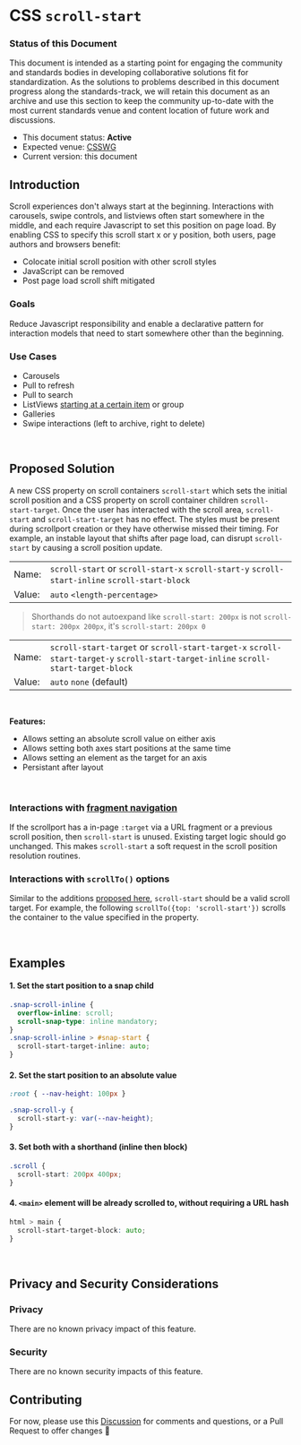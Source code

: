 # CSS `scroll-start`

### Status of this Document
This document is intended as a starting point for engaging the community and standards bodies in developing collaborative solutions fit for standardization. As the solutions to
problems described in this document progress along the standards-track, we will retain this document as an archive and use this section to keep the community up-to-date with the
most current standards venue and content location of future work and discussions.
* This document status: **Active**
* Expected venue: [CSSWG](https://drafts.csswg.org/)
* Current version: this document

## Introduction

Scroll experiences don't always start at the beginning. Interactions with carousels, swipe controls, and listviews often start somewhere in the middle, and each require Javascript to set this position on page load. By enabling CSS to specify this scroll start x or y position, both users, page authors and browsers benefit:
- Colocate initial scroll position with other scroll styles
- JavaScript can be removed
- Post page load scroll shift mitigated

### Goals
Reduce Javascript responsibility and enable a declarative pattern for interaction models that need to start somewhere other than the beginning.

### Use Cases
- Carousels
- Pull to refresh
- Pull to search
- ListViews [starting at a certain item](https://codepen.io/FelipePS/pen/mdqbqaE) or group
- Galleries
- Swipe interactions (left to archive, right to delete)

<br>

## Proposed Solution
A new CSS property on scroll containers `scroll-start` which sets the initial scroll position and a CSS property on scroll container children `scroll-start-target`. Once the user has interacted with the scroll area, `scroll-start` and `scroll-start-target` has no effect. The styles must be present during scrollport creation or they have otherwise missed their timing. For example, an instable layout that shifts after page load, can disrupt `scroll-start` by causing a scroll position update. 

|   |   |
|:----------|:-------------| 
| Name: | `scroll-start` or `scroll-start-x` `scroll-start-y` `scroll-start-inline` `scroll-start-block` |  
| Value: | `auto` `<length-percentage>` |  

> Shorthands do not autoexpand like `scroll-start: 200px` is not `scroll-start: 200px 200px`, it's `scroll-start: 200px 0`

|   |   |
|:----------|:-------------| 
| Name: | `scroll-start-target` or `scroll-start-target-x` `scroll-start-target-y` `scroll-start-target-inline` `scroll-start-target-block` |  
| Value: | `auto` `none` (default) |  

<br>

**Features:**
- Allows setting an absolute scroll value on either axis
- Allows setting both axes start positions at the same time
- Allows setting an element as the target for an axis
- Persistant after layout

<br>

### Interactions with [fragment navigation](https://html.spec.whatwg.org/multipage/browsing-the-web.html#scroll-to-fragid)
If the scrollport has a in-page `:target` via a URL fragment or a previous scroll position, then `scroll-start` is unused. Existing target logic should go unchanged. This makes `scroll-start` a soft request in the scroll position resolution routines. 

### Interactions with `scrollTo()` options
Similar to the additions [proposed here](https://github.com/argyleink/ScrollSnapExplainers/tree/main/js-scrollToOptions_Snap-Additions), `scroll-start` should be a valid scroll target. For example, the following `scrollTo({top: 'scroll-start'})` scrolls the container to the value specified in the property.

<br>

## Examples
#### 1. Set the start position to a snap child
```css
.snap-scroll-inline {
  overflow-inline: scroll;
  scroll-snap-type: inline mandatory;
}
.snap-scroll-inline > #snap-start {
  scroll-start-target-inline: auto;
}
```

#### 2. Set the start position to an absolute value
```css
:root { --nav-height: 100px }

.snap-scroll-y {
  scroll-start-y: var(--nav-height);
}
```

#### 3. Set both with a shorthand (inline then block)
```css
.scroll {
  scroll-start: 200px 400px;
}
```

#### 4. `<main>` element will be already scrolled to, without requiring a URL hash

```css
html > main {
  scroll-start-target-block: auto;
}
```

<br>

## Privacy and Security Considerations

### Privacy

There are no known privacy impact of this feature.

### Security

There are no known security impacts of this feature.

## Contributing
For now, please use this [Discussion](https://github.com/argyleink/ScrollSnapExplainers/discussions/4) for comments and questions, or a Pull Request to offer changes 🙏
